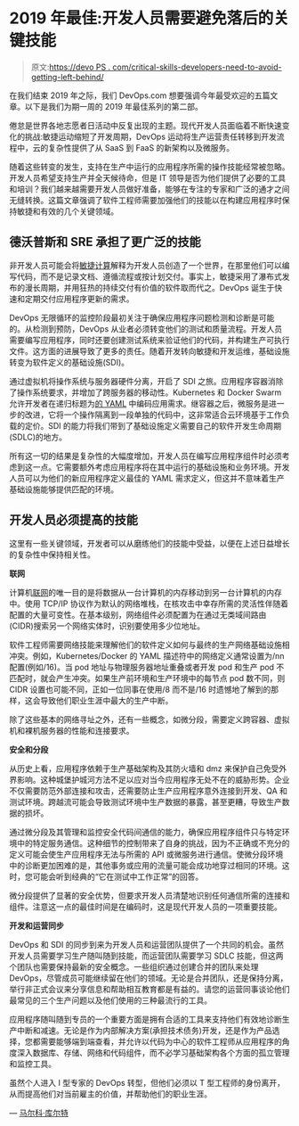 # 2019 年最佳:开发人员需要避免落后的关键技能

> 原文:[https://devo PS . com/critical-skills-developers-need-to-avoid-getting-left-behind/](https://devops.com/critical-skills-developers-need-to-avoid-getting-left-behind/)

在我们结束 2019 年之际，我们 DevOps.com 想要强调今年最受欢迎的五篇文章。以下是我们为期一周的 2019 年最佳系列的第二部。

倦怠是世界各地志愿者日活动中反复出现的主题。现代开发人员面临着不断快速变化的挑战:敏捷运动缩短了开发周期，DevOps 运动将生产运营责任转移到开发流程中，云的复杂性提供了从 SaaS 到 FaaS 的新架构以及微服务。

随着这些转变的发生，支持在生产中运行的应用程序所需的操作技能经常被忽略。开发人员希望支持生产并全天候待命，但是 IT 领导是否为他们提供了必要的工具和培训？我们越来越需要开发人员做好准备，能够在专注的专家和广泛的通才之间无缝转换。这篇文章强调了软件工程师需要加强他们的技能以在构建应用程序时保持敏捷和有效的几个关键领域。

## 德沃普斯和 SRE 承担了更广泛的技能

非开发人员可能会将[敏捷计算](https://agilemanifesto.org)解释为开发人员创造了一个世界，在那里他们可以编写代码，而不是记录文档、遵循流程或按计划交付。事实上，敏捷采用了瀑布式发布的漫长周期，并用狂热的持续交付有价值的软件取而代之。DevOps 诞生于快速和定期交付应用程序更新的需求。

DevOps 无限循环的监控阶段最初关注于确保应用程序问题检测和诊断是可能的。从检测到预防，DevOps 从业者必须转变他们的测试和质量流程。开发人员需要编写应用程序，同时还要创建测试系统来验证他们的代码，并构建生产可执行文件。这方面的进展导致了更多的责任。随着开发转向敏捷和开发运维，基础设施转变为软件定义的基础设施(SDI)。

通过虚拟机将操作系统与服务器硬件分离，开启了 SDI 之旅。应用程序容器消除了操作系统要求，并增加了跨服务器的移动性。Kubernetes 和 Docker Swarm 允许开发者在递归标题为[的 YAML](https://en.wikipedia.org/wiki/YAML) 中编码应用需求。继容器之后，微服务是进一步的改进，它将一个操作隔离到一段单独的代码中，这非常适合云环境基于工作负载的定价。SDI 的能力将我们带到了基础设施定义需要自己的软件开发生命周期(SDLC)的地方。

所有这一切的结果是复杂性的大幅度增加，开发人员在编写应用程序组件时必须考虑到这一点。它需要额外考虑应用程序将在其中运行的基础设施和业务环境。开发人员可以为他们的新应用程序定义最佳的 YAML 需求定义，但这并不意味着生产基础设施能够提供匹配的环境。

## **开发人员必须提高的技能**

这里有一些关键领域，开发者可以从磨练他们的技能中受益，以便在上述日益增长的复杂性中保持相关性。

**联网**

计算机[联网](https://devops.com/networking-the-devops-community-deserves-better/)的唯一目的是将数据从一台计算机的内存移动到另一台计算机的内存中。使用 TCP/IP 协议作为默认的网络堆栈，在核攻击中幸存所需的灵活性伴随着配置的大量可变性。在基本级别，网络组件必须配置为在通过无类域间路由(CIDR)搜索另一个网络实体时，识别要使用多少位地址。

软件工程师需要网络技能来理解他们的软件定义如何与最终的生产网络基础设施相冲突。例如，Kubernetes/Docker 的 YAML 描述符中的网络定义通常设置为/nn 配置(例如/16)。当 pod 地址与物理服务器地址重叠或者开发 pod 和生产 pod 不匹配时，就会产生冲突。如果生产前环境和生产环境中的每节点 pod 数不同，则 CIDR 设置也可能不同，正如一位同事在使用/8 而不是/16 时遗憾地了解到的那样，这会导致他们职业生涯中最大的生产中断。

除了这些基本的网络寻址之外，还有一些概念，如微分段，需要定义跨容器、虚拟机和裸机服务器的性能和连接要求。

**安全和分段**

从历史上看，应用程序依赖于生产基础架构及其防火墙和 dmz 来保护自己免受外界影响。这种城堡护城河方法不足以应对当今应用程序无处不在的威胁形势。企业不仅需要防范外部连接和攻击，还需要防止生产应用程序意外连接到开发、QA 和测试环境。跨越流可能会导致测试环境中生产数据的暴露，甚至更糟，导致生产数据的损坏。

通过微分段及其管理和监控安全代码间通信的能力，确保应用程序组件只与特定环境中的特定服务通信。这种细节的控制带来了自身的挑战，因为不正确或不充分的定义可能会使生产应用程序无法与所需的 API 或微服务进行通信。使微分段环境中的诊断更加困难的是，其他事务或应用的流量可能会成功地穿过相同的环境。这时，您可能会听到经典的“它在测试中工作正常”的回答。

微分段提供了显著的安全优势，但要求开发人员清楚地识别任何通信所需的连接和组件。注意这一点的最佳时间是在编码时，这是现代开发人员的一项重要技能。

**开发和运营同步**

DevOps 和 SDI 的同步到来为开发人员和运营团队提供了一个共同的机会。虽然开发人员需要学习生产随叫随到技能，而运营团队需要学习 SDLC 技能，但这两个团队也需要保持最新的安全概念。一些组织通过创建合并的团队来处理 DevOps，尽管成员可能继续留在他们的领域。无论是合并团队，还是保持分离，举行非正式会议来分享信息和帮助相互教育都是有益的。请您的运营同事谈论他们最常见的三个生产问题以及他们使用的三种最流行的工具。

应用程序随叫随到专员的一个重要方面是拥有合适的工具来支持他们有效地诊断生产中断和减速。无论是作为内部解决方案(承担技术债务)开发，还是作为产品选择，您都需要能够端到端查看，并允许以代码为中心的软件工程师从应用程序的角度深入数据库、存储、网络和代码组件，而不必学习基础架构各个方面的孤立管理和监控工具。

虽然个人进入 I 型专家的 DevOps 转型，但他们必须以 T 型工程师的身份离开，从而提高他们对当前雇主的价值，并帮助他们的职业生涯。

— [马尔科·库尔特](https://devops.com/author/marco-coulter/)